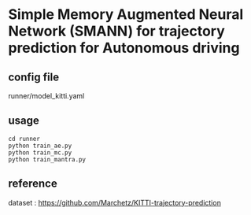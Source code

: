 # Simple Memory Augmented Neural Network (SMANN) for trajectory prediction for Autonomous driving

## config file
runner/model_kitti.yaml

## usage
```
cd runner
python train_ae.py 
python train_mc.py 
python train_mantra.py 
```

## reference 
dataset : https://github.com/Marchetz/KITTI-trajectory-prediction